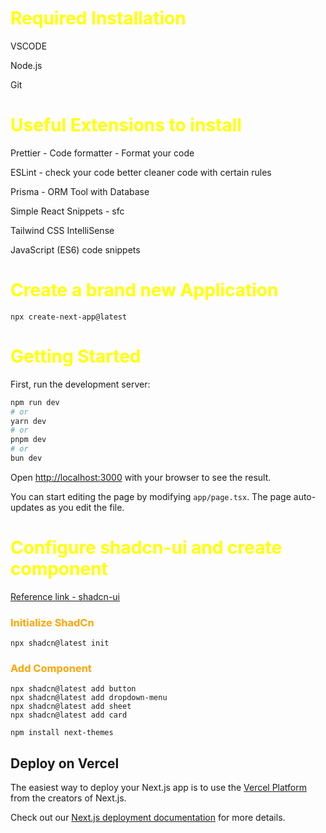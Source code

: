 
<h1 style="color:yellow; font-weight:bold;;" >Required Installation</h1>

VSCODE

Node.js

Git


<h1 style="color:yellow; font-weight:bold;;" >Useful Extensions to install</h1>

Prettier - Code formatter -  Format your code

ESLint  - check your code better cleaner code with certain rules

Prisma - ORM Tool with Database

Simple React Snippets - sfc

Tailwind CSS IntelliSense

JavaScript (ES6) code snippets

<h1 style="color:yellow; font-weight:bold;;" >Create a brand new Application</h1>

```npx create-next-app@latest```



<h1 style="color:yellow; font-weight:bold;;" >Getting Started</h1>

First, run the development server:

```bash
npm run dev
# or
yarn dev
# or
pnpm dev
# or
bun dev
```

Open [http://localhost:3000](http://localhost:3000) with your browser to see the result.

You can start editing the page by modifying `app/page.tsx`. The page auto-updates as you edit the file.

<h1 style="color:yellow; font-weight:bold;;" >Configure shadcn-ui and create component</h1>

[Reference link - shadcn-ui ](https://ui.shadcn.com/docs/installation/next)

<h3 style="color:orange; font-weight:bold;;">Initialize ShadCn </h3>



```
npx shadcn@latest init
```
<h3 style="color:orange; font-weight:bold;;">Add Component</h3>

```
npx shadcn@latest add button
npx shadcn@latest add dropdown-menu
npx shadcn@latest add sheet
npx shadcn@latest add card
```

```
npm install next-themes
```

## Deploy on Vercel

The easiest way to deploy your Next.js app is to use the [Vercel Platform](https://vercel.com/new?utm_medium=default-template&filter=next.js&utm_source=create-next-app&utm_campaign=create-next-app-readme) from the creators of Next.js.

Check out our [Next.js deployment documentation](https://nextjs.org/docs/app/building-your-application/deploying) for more details.
